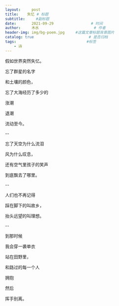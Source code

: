 ```yaml
---
layout:     post                       
title:    失忆 # 标题
subtitle:     #副标题
date:       2021-09-29                 # 时间
author:     木水                         # 作者
header-img: img/bg-poem.jpg     #这篇文章标题背景图片
catalog: true                         # 是否归档
tags:                                #标签
    - 诗
---
```

假如世界突然失忆。


忘了群星的名字

和土壤的颜色，

忘了大海经历了多少的

涨潮

退潮

流动至今。

--

忘了天空为什么流泪

风为什么叹息，

还有空气里孩子的笑声

到底飘去了哪里。

--

人们也不再记得

踩在脚下的叫故乡，

抬头远望的叫理想。

--

到那时候

我会穿一袭单衣

站在田野里，

和路过的每一个人

拥抱

然后

挥手别离。
